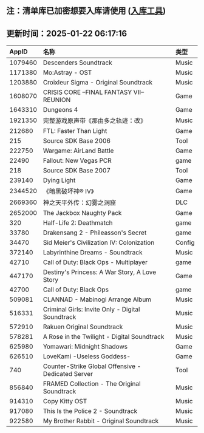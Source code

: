 ## 注：清单库已加密想要入库请使用 ([入库工具](https://github.com/BlankTMing/ManifestAutoUpdate/releases))

## 更新时间：2025-01-22 06:17:16
| AppID | 名称 | 类型  |
| :-------------------- | :----------------------------- | :----------- |
| 1079460 | Descenders Soundtrack| Music |
| 1171380 | Mo:Astray - OST| Music |
| 1203880 | Croixleur Sigma - Original Soundtrack| Music |
| 1608070 | CRISIS CORE –FINAL FANTASY VII– REUNION| Game |
| 1643310 | Dungeons 4| Game |
| 1921350 | 完整游戏原声带《那由多之轨迹：改》| Music |
| 212680 | FTL: Faster Than Light| Game |
| 215 | Source SDK Base 2006| Tool |
| 222750 | Wargame: AirLand Battle| Game |
| 22490 | Fallout: New Vegas PCR| game |
| 218 | Source SDK Base 2007| Tool |
| 239140 | Dying Light| Game |
| 2344520 | 《暗黑破坏神® IV》| Game |
| 2669360 | 神之天平外传：幻雾之洞窟| DLC |
| 2652000 | The Jackbox Naughty Pack| Game |
| 320 | Half-Life 2: Deathmatch| game |
| 33780 | Drakensang 2 - Phileasson's Secret| game |
| 34470 | Sid Meier's Civilization IV: Colonization| Config |
| 372140 | Labyrinthine Dreams - Soundtrack| Music |
| 42710 | Call of Duty: Black Ops - Multiplayer| game |
| 447170 | Destiny's Princess: A War Story, A Love Story| Game |
| 42700 | Call of Duty: Black Ops| game |
| 509081 | CLANNAD - Mabinogi Arrange Album| Music |
| 516331 | Criminal Girls: Invite Only - Digital Soundtrack| Music |
| 572910 | Rakuen Original Soundtrack| Music |
| 578281 | A Rose in the Twilight - Digital Soundtrack| Music |
| 625980 | Yomawari: Midnight Shadows| Game |
| 626510 | LoveKami -Useless Goddess-| Game |
| 740 | Counter-Strike Global Offensive - Dedicated Server| Tool |
| 856840 | FRAMED Collection - The Original Soundtrack| Music |
| 914310 | Copy Kitty OST| Music |
| 917080 | This Is the Police 2 - Soundtrack| Music |
| 922580 | My Brother Rabbit - Original Soundtrack| Music |
